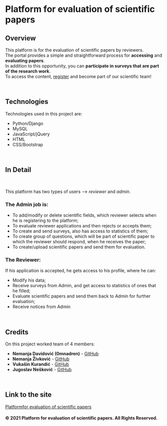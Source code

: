 # Platform for evaluation of scientific papers
## Overview

This platform is for the evaluation of scientific papers by reviewers. <br>
The portal provides a simple and straightforward process for **accessing** and **evaluating papers**. <br>
In addition to this opportunity, you can **participate in surveys that are part of the research work**. <br>
To access the content, <a href="https://portalnaucnihradova.pythonanywhere.com/register/">register</a> and become part of our scientific team!

<br>

## Technologies

Technologies used in this project are:
* Python/Django
* MySQL
* JavaScript/jQuery
* HTML
* CSS/Bootstrap

<br>

## In Detail
<br>

This platform has two types of users --> _reviewer_ and _admin_. <br>
### The Admin job is:
* To add/modify or delete scientific fields, which reviewer selects when he is registering to the platform;
* To evaluate reviewer applications and then rejects or accepts them;
* To create and send surveys, also has access to statistics of them;
* To create group of questions, which will be part of scientific paper to which the reviewer should respond, when he receives the paper;
* To create/upload scientific papers and send them for evaluation.

### The Reviewer:
If his application is accepted, he gets access to his profile, where he can:
* Modify his data;
* Receive surveys from Admin, and get access to statistics of ones that he filled;
* Evaluate scientific papers and send them back to Admin for further evaluation;
* Receive notices from Admin

<br>

## Credits
On this project worked team of 4 members:
* **Nemanja Davidović (0mnadren)** - [GitHub](https://github.com/0mnadren)
* **Nemanja Živković** - [GitHub](https://github.com/zyle47)
* **Vukašin Kurandić** - [GitHub](https://github.com/vukasinkurandic)
* **Jugoslav Nešković** - [GitHub](https://github.com/cikajuga)

<br>

## Link to the site
[Platformfor evaluation of scientific papers](https://portalnaucnihradova.pythonanywhere.com/)

#### © 2021 Platform for evaluation of scientific papers. All Rights Reserved.


